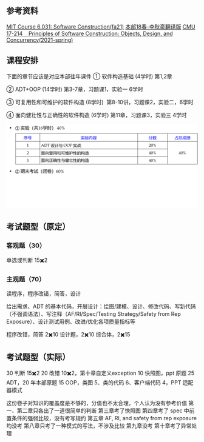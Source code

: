 ## 参考资料
[MIT Course 6.031: Software Construction(fa21)](http://web.mit.edu/6.031/www/fa21)
	[本部18春-李秋豪翻译版](https://www.cnblogs.com/liqiuhao/category/1167752.html)
[CMU 17-214    Principles of Software Construction: Objects, Design, and Concurrency(2021-spring)](https://www.cs.cmu.edu/~charlie/courses/17-214/2021-spring)

## 课程安排
下面的章节应该是对应本部往年课件
① 软件构造基础 (4学时)
第1,2章

② ADT+OOP (14学时)
第3-7章，习题课1，实验一 6学时

③ 可复用性和可维护的软件构造 (8学时)
 第8-10讲，习题课2，实验二，6学时

④ 面向健壮性与正确性的软件构造 (6学时)
第11章，习题课3，实验三 4学时

![](Attachments/成绩构成.png)
## 考试题型（原定）
### 客观题（30）
单选或判断
15✖️2
### 主观题（70）
读程序，程序改错，简答，设计

给出需求、ADT 的基本代码，开展设计：绘图/建模、设计、修改代码、写新代码（不强调语法）、写注释（AF/RI/Spec/Testing Strategy/Safety from Rep Exposure）、设计测试用例、改进/优化各项质量指标等

程序改错，简答 2✖️10
设计题，2✖️10
综合体，2✖️15

## 考试题型（实际）
30 判断 15✖️2
20 改错 10✖️2，第十章自定义exception
10 快照图，ppt 原题
25 ADT，20 年本部原题
15 OOP，类图 5、类的代码 6、客户端代码 4，PPT 适配器模式

这份卷子对知识的覆盖度是不够的，分值也不太合理，个人认为没有参考价值
第一、第二章只各出了一道很简单的判断
第三章考了快照图
第四章考了 spec 中前置条件的强弱比较，没有考写规约
第五章 AF, RI, and safety from rep exposure 均没考
第八章只考了一种模式的写法，不涉及比较
第九章没考
第十章考了异常处理
